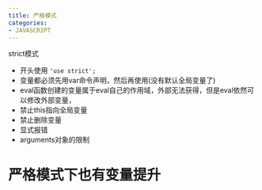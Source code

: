 ```yaml
---
title: 严格模式
categories: 
- JAVASCRIPT
---
```


strict模式
- 开头使用 `'use strict';`
- 变量都必须先用var命令声明，然后再使用(没有默认全局变量了)
- eval函数创建的变量属于eval自己的作用域，外部无法获得，但是eval依然可以修改外部变量，
- 禁止this指向全局变量
- 禁止删除变量
- 显式报错
- arguments对象的限制


# 严格模式下也有变量提升


